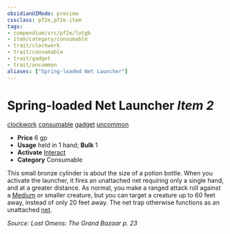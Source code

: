 ```yaml
---
obsidianUIMode: preview
cssclass: pf2e,pf2e-item
tags:
- compendium/src/pf2e/lotgb
- item/category/consumable
- trait/clockwork
- trait/consumable
- trait/gadget
- trait/uncommon
aliases: ["Spring-loaded Net Launcher"]
---
```

# Spring-loaded Net Launcher *Item 2*  
[clockwork](../../../Rules/traits/clockwork-g-g.md)  [consumable](../../../Rules/traits/consumable.md)  [gadget](../../../Rules/traits/gadget-g-g.md)  [uncommon](../../../Rules/traits/uncommon.md)  

- **Price** 6 gp
- **Usage** held in 1 hand; **Bulk** 1
- **Activate** [Interact](../../../Rules/actions/interact.md)
- **Category** Consumable

This small bronze cylinder is about the size of a potion bottle. When you activate the launcher, it fires an unattached net requiring only a single hand, and at a greater distance. As normal, you make a ranged attack roll against a [Medium](../../../Rules/traits/medium-b1.md) or smaller creature, but you can target a creature up to 60 feet away, instead of only 20 feet away. The net trap otherwise functions as an unattached [net](net-apg.md).

*Source: Lost Omens: The Grand Bazaar p. 23*
